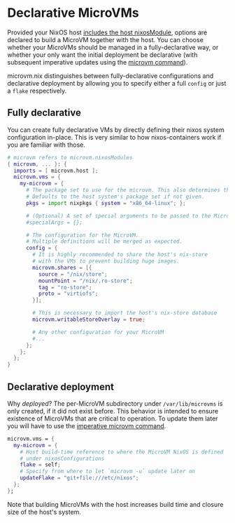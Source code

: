 # Declarative MicroVMs

Provided your NixOS host [includes the host nixosModule](./host.md),
options are declared to build a MicroVM together with the host.
You can choose whether your MicroVMs should be managed in a fully-declarative
way, or whether your only want the initial deployment be declarative (with subsequent
imperative updates using the [microvm command](./microvm-command.md)).

microvm.nix distinguishes between fully-declarative configurations
and declarative deployment by allowing you to specify either
a full `config` or just a `flake` respectively.

## Fully declarative

You can create fully declarative VMs by directly defining their
nixos system configuration in-place. This is very similar to how
nixos-containers work if you are familiar with those.

```nix
# microvm refers to microvm.nixosModules
{ microvm, ... }: {
  imports = [ microvm.host ];
  microvm.vms = {
    my-microvm = {
      # The package set to use for the microvm. This also determines the microvm's architecture.
      # Defaults to the host system's package set if not given.
      pkgs = import nixpkgs { system = "x86_64-linux"; };

      # (Optional) A set of special arguments to be passed to the MicroVM's NixOS modules.
      #specialArgs = {};

      # The configuration for the MicroVM.
      # Multiple definitions will be merged as expected.
      config = {
        # It is highly recommended to share the host's nix-store
        # with the VMs to prevent building huge images.
        microvm.shares = [{
          source = "/nix/store";
          mountPoint = "/nix/.ro-store";
          tag = "ro-store";
          proto = "virtiofs";
        }];

        # This is necessary to import the host's nix-store database
        microvm.writableStoreOverlay = true;

        # Any other configuration for your MicroVM
        #...
      };
    };
  };
}
```

## Declarative deployment

Why *deployed*? The per-MicroVM subdirectory under `/var/lib/microvms`
is only created, if it did not exist before. This behavior is
intended to ensure existence of MicroVMs that are critical to
operation. To update them later you will have to use the [imperative microvm
command](./microvm-command.md).

```nix
microvm.vms = {
  my-microvm = {
    # Host build-time reference to where the MicroVM NixOS is defined
    # under nixosConfigurations
    flake = self;
    # Specify from where to let `microvm -u` update later on
    updateFlake = "git+file:///etc/nixos";
  };
};
```

Note that building MicroVMs with the host increases build time and
closure size of the host's system.

